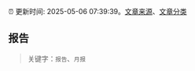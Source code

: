 :alarm_clock: 更新时间: 2025-05-06 07:39:39。[文章来源](/README.md)、[文章分类](/TAGS.md)

## 报告


> 关键字：`报告`、`月报`




